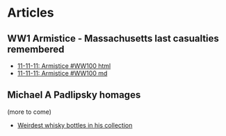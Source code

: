 # Articles

## WW1 Armistice - Massachusetts last casualties remembered

* [11-11-11: Armistice #WW100 html](./11-11-11/output.html)
* [11-11-11: Armistice #WW100 md](./11-11-11/output.md)

## Michael A Padlipsky homages

(more to come)

* [Weirdest whisky bottles in his collection](./MAP/Malt/Mike-Empties-WDA.html)
